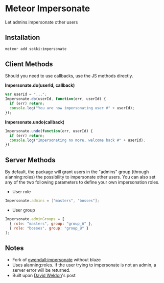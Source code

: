 Meteor Impersonate
================

Let admins impersonate other users

Installation
------------

``` sh
meteor add sokki:impersonate
```

Client Methods
-------

Should you need to use callbacks, use the JS methods directly.  

**Impersonate.do(userId, callback)**  
``` javascript
var userId = "...";
Impersonate.do(userId, function(err, userId) {
  if (err) return;
  console.log("You are now impersonating user #" + userId);
});
```

**Impersonate.undo(callback)**  
``` javascript
Impersonate.undo(function(err, userId) {
  if (err) return;
  console.log("Impersonating no more, welcome back #" + userId);
})
```

Server Methods
-------

By default, the package will grant users in the "admins" group (through alanning:roles) the possibility to impersonate other users. You can also set any of the two following parameters to define your own impersonation roles.

- User role
``` javascript
Impersonate.admins = ["masters", "bosses"];
```

- User group
``` javascript
Impersonate.adminGroups = [
  { role: "masters", group: "group_A" },
  { role: "bosses", group: "group_B" }
];
```

Notes
-----

- Fork of [gwendall:impersonate](https://github.com/gwendall/meteor-impersonate) without blaze
- Uses alanning:roles. If the user trying to impersonate is not an admin, a server error will be returned.
- Built upon [David Weldon](https://dweldon.silvrback.com/impersonating-a-user)'s post
